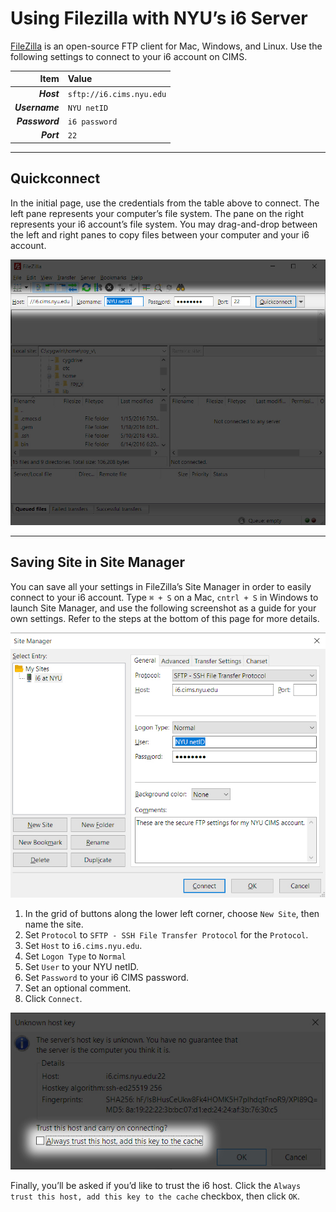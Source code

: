 # Using Filezilla with NYU’s i6 Server
[FileZilla](https://filezilla-project.org/download.php?type=client) is an open-source FTP client for Mac, Windows, and Linux. Use the following settings to connect to your i6 account on CIMS.

| Item           | Value                    |
|---------------:|:-------------------------|
| **_Host_**     | `sftp://i6.cims.nyu.edu` |
| **_Username_** | `NYU netID`              |
| **_Password_** | `i6 password`            |
| **_Port_**     | `22`                     |

---

## Quickconnect
In the initial page, use the credentials from the table above to connect. The left pane represents your computer’s file system. The pane on the right represents your i6 account’s file system. You may drag-and-drop between the left and right panes to copy files between your computer and your i6 account.

![](images/quickconnect.jpg)

---

## Saving Site in Site Manager
You can save all your settings in FileZilla’s Site Manager in order to easily connect to your i6 account. Type `⌘ + S` on a Mac, `cntrl + S` in Windows to launch Site Manager, and use the following screenshot as a guide for your own settings. Refer to the steps at the bottom of this page for more details.

![](images/site-manager-settings.jpg)

1. In the grid of buttons along the lower left corner, choose `New Site`, then name the site.
2. Set `Protocol` to `SFTP - SSH File Transfer Protocol` for the `Protocol`.
3. Set `Host` to `i6.cims.nyu.edu`.
4. Set `Logon Type` to `Normal`
5. Set `User` to your NYU netID.
6. Set `Password` to your i6 CIMS password.
7. Set an optional comment.
8. Click `Connect`.

![](images/host-key.jpg)

Finally, you’ll be asked if you’d like to trust the i6 host. Click the `Always trust this host, add this key to the cache` checkbox, then click `OK`.
